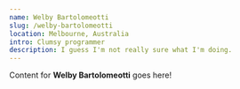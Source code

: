 ```yaml
---
name: Welby Bartolomeotti
slug: /welby-bartolomeotti
location: Melbourne, Australia
intro: Clumsy programmer
description: I guess I'm not really sure what I'm doing.
---
```

Content for **Welby Bartolomeotti** goes here!